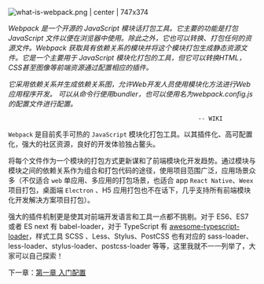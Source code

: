 ![what-is-webpack.png | center | 747x374](https://cdn.nlark.com/yuque/0/2018/png/114852/1538231421415-79be3f70-31b0-429e-9890-08db84e67950.png "")

*Webpack 是一个开源的 JavaScript 模块话打包工具。它主要的功能是打包 JavaScript 文件以便在浏览器中使用。除此之外，它也可以转换、打包任何的资源文件。Webpack 获取具有依赖关系的模块并将这个模块打包生成静态资源文件。它是一个主要用于 JavaScript 模块化打包的工具，但它可以转换HTML，CSS甚至图像等前端资源通过配置相应的插件。*

*它采用依赖关系并生成依赖关系图，允许Web开发人员使用模块化方法进行Web应用程序开发。 可以从命令行使用bundler，也可以使用名为webpack.config.js的配置文件进行配置。*

                                                          -- WIKI

`Webpack` 是目前炙手可热的 `JavaScript` 模块化打包工具。以其插件化、高可配置化，强大的社区资源，良好的开发体验独占鳌头。

将每个文件作为一个模块的打包方式更新谋和了前端模块化开发趋势。通过模块与模块之间的依赖关系作为组合和打包代码的途径，使用项目范围广泛，应用场景众多（不仅适合 `web` 单应用、多应用的打包场景，也适合 app `React Native`、`Weex` 项目打包，桌面端 `Electron` 、H5 应用打包也不在话下，几乎支持所有前端模块化开发解决方案项目打包）。

强大的插件机制更是使其对前端开发语言和工具一点都不挑剔。对于 ES6、ES7 或者 ES next 有 babel-loader，对于 TypeScript 有 [awesome-typescript-loader](https://github.com/s-panferov/awesome-typescript-loader)，样式工具 SCSS 、Less、Stylus、PostCSS 也有对应的 sass-loader、less-loader、stylus-loader、postcss-loader 等等，这里我就不一一列举了，大家可以自己探索！

下一章：[第一章 入门配置](/di-yi-zhang-ru-men-pei-zhi.md)
